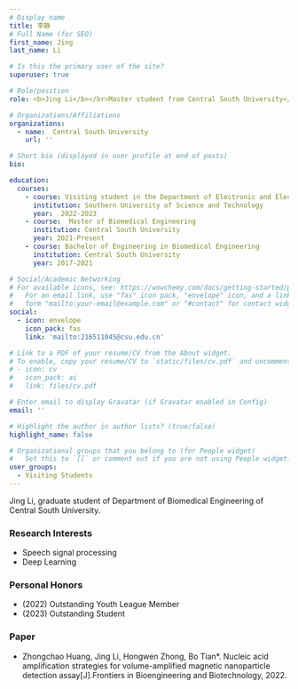 ```yaml
---
# Display name
title: 李静
# Full Name (for SEO)
first_name: Jing
last_name: Li

# Is this the primary user of the site?
superuser: true

# Role/position
role: <b>Jing Li</b></br>Master student from Central South University</br><t>216511045@csu.edu.cn</t></br>

# Organizations/Affiliations
organizations:
  - name:  Central South University
    url: ''

# Short bio (displayed in user profile at end of posts)
bio:

education:
  courses:
    - course: Visiting student in the Department of Electronic and Electrical Engineering
      institution: Southern University of Science and Technology
      year:  2022-2023
    - course:  Master of Biomedical Engineering
      institution: Central South University
      year: 2021-Present
    - course: Bachelor of Engineering in Biomedical Engineering
      institution: Central South University
      year: 2017-2021

# Social/Academic Networking
# For available icons, see: https://wowchemy.com/docs/getting-started/page-builder/#icons
#   For an email link, use "fas" icon pack, "envelope" icon, and a link in the
#   form "mailto:your-email@example.com" or "#contact" for contact widget.
social:
  - icon: envelope
    icon_pack: fas
    link: 'mailto:216511045@csu.edu.cn'

# Link to a PDF of your resume/CV from the About widget.
# To enable, copy your resume/CV to `static/files/cv.pdf` and uncomment the lines below.
# - icon: cv
#   icon_pack: ai
#   link: files/cv.pdf

# Enter email to display Gravatar (if Gravatar enabled in Config)
email: ''

# Highlight the author in author lists? (true/false)
highlight_name: false

# Organizational groups that you belong to (for People widget)
#   Set this to `[]` or comment out if you are not using People widget.
user_groups:
  - Visiting Students
---
```


Jing Li, graduate student of Department of Biomedical Engineering of Central South University.

### **Research Interests**
* Speech signal processing
* Deep Learning

### **Personal Honors**
* (2022) Outstanding Youth League Member
* (2023) Outstanding Student

### **Paper**
*	Zhongchao Huang, Jing Li, Hongwen Zhong, Bo Tian*. Nucleic acid amplification strategies for volume-amplified magnetic nanoparticle detection assay[J].Frontiers in Bioengineering and Biotechnology, 2022.
